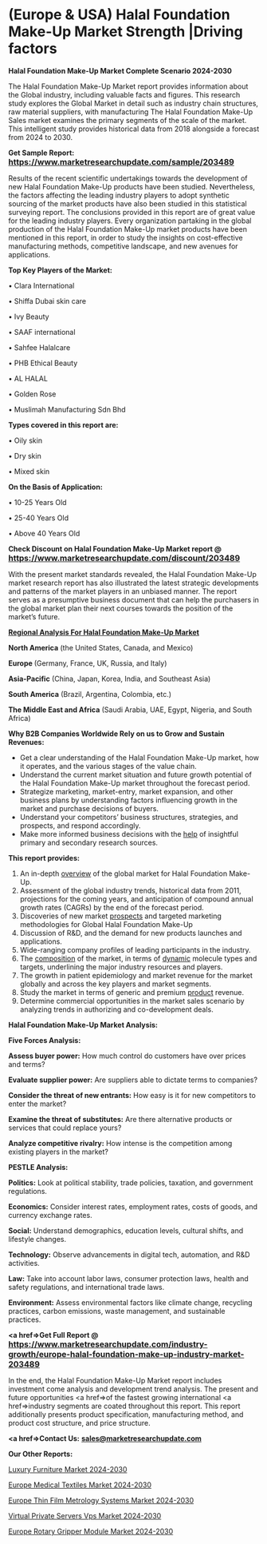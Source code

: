 # (Europe & USA) Halal Foundation Make-Up Market Strength |Driving factors

<strong>Halal Foundation Make-Up Market Complete Scenario 2024-2030</strong>

The Halal Foundation Make-Up Market report provides information about the Global industry, including valuable facts and figures. This research study explores the Global Market in detail such as industry chain structures, raw material suppliers, with manufacturing The Halal Foundation Make-Up Sales market examines the primary segments of the scale of the market. This intelligent study provides historical data from 2018 alongside a forecast from 2024 to 2030.

<strong>Get Sample Report: <a href=https://www.marketresearchupdate.com/sample/203489><font size=3 color=#0000ff>https://www.marketresearchupdate.com/sample/203489</font></a></strong>

Results of the recent scientific undertakings towards the development of new Halal Foundation Make-Up products have been studied. Nevertheless, the factors affecting the leading industry players to adopt synthetic sourcing of the market products have also been studied in this statistical surveying report. The conclusions provided in this report are of great value for the leading industry players. Every organization partaking in the global production of the Halal Foundation Make-Up market products have been mentioned in this report, in order to study the insights on cost-effective manufacturing methods, competitive landscape, and new avenues for applications.

<strong>Top Key Players of the Market:</strong>

• Clara International

• Shiffa Dubai skin care

• Ivy Beauty

• SAAF international

• Sahfee Halalcare

• PHB Ethical Beauty

• AL HALAL

• Golden Rose

• Muslimah Manufacturing Sdn Bhd

<strong>Types covered in this report are: </strong>

• Oily skin

• Dry skin

• Mixed skin

<strong>On the Basis of Application:</strong>

• 10-25 Years Old

• 25-40 Years Old

• Above 40 Years Old

<strong>Check Discount on Halal Foundation Make-Up Market report @ <a href=https://www.marketresearchupdate.com/discount/203489><font size=3 color=#0000ff>https://www.marketresearchupdate.com/discount/203489</font></a></strong>

With the present market standards revealed, the Halal Foundation Make-Up market research report has also illustrated the latest strategic developments and patterns of the market players in an unbiased manner. The report serves as a presumptive business document that can help the purchasers in the global market plan their next courses towards the position of the market’s future.

<strong><u><b>Regional Analysis For Halal Foundation Make-Up Market</b></u></strong>

<strong><b>North America</b></strong> (the United States, Canada, and Mexico)

<strong><b>Europe </b></strong>(Germany, France, UK, Russia, and Italy)

<strong><b>Asia-Pacific</b></strong> (China, Japan, Korea, India, and Southeast Asia)

<strong><b>South America</b></strong> (Brazil, Argentina, Colombia, etc.)

<strong><b>The Middle East and Africa</b></strong> (Saudi Arabia, UAE, Egypt, Nigeria, and South Africa)

<strong>Why B2B Companies Worldwide Rely on us to Grow and Sustain Revenues:</strong>
<ul>
  <li>Get a clear understanding of the Halal Foundation Make-Up market, how it operates, and the various stages of the value chain.</li>
  <li>Understand the current market situation and future growth potential of the Halal Foundation Make-Up market throughout the forecast period.</li>
  <li>Strategize marketing, market-entry, market expansion, and other business plans by understanding factors influencing growth in the market and purchase decisions of buyers.</li>
  <li>Understand your competitors’ business structures, strategies, and prospects, and respond accordingly.</li>
  <li>Make more informed business decisions with the <a href=ASDF991299>help</a> of insightful primary and secondary research sources.</li>
</ul>
<strong>This report provides:</strong>
<ol>
  <li>An in-depth <a href=>overview</a> of the global market for Halal Foundation Make-Up.</li>
  <li>Assessment of the global industry trends, historical data from 2011, projections for the coming years, and anticipation of compound annual growth rates (CAGRs) by the end of the forecast period.</li>
  <li>Discoveries of new market <a href=>prospects</a> and targeted marketing methodologies for Global Halal Foundation Make-Up</li>
  <li>Discussion of R&amp;D, and the demand for new products launches and applications.</li>
  <li>Wide-ranging company profiles of leading participants in the industry.</li>
  <li>The <a href=ASDF881288>composition</a> of the market, in terms of <a href=>dynamic</a> molecule types and targets, underlining the major industry resources and players.</li>
  <li>The growth in patient epidemiology and market revenue for the market globally and across the key players and market segments.</li>
  <li>Study the market in terms of generic and premium <a href=>product</a> revenue.</li>
  <li>Determine commercial opportunities in the market sales scenario by analyzing trends in authorizing and co-development deals.</li>
</ol>

<strong>Halal Foundation Make-Up Market Analysis:</strong>

<strong>Five Forces Analysis:</strong>

<strong>Assess buyer power:</strong> How much control do customers have over prices and terms?

<strong>Evaluate supplier power:</strong> Are suppliers able to dictate terms to companies?

<strong>Consider the threat of new entrants:</strong> How easy is it for new competitors to enter the market?

<strong>Examine the threat of substitutes:</strong> Are there alternative products or services that could replace yours?

<strong>Analyze competitive rivalry:</strong> How intense is the competition among existing players in the market?

<strong>PESTLE Analysis:</strong>

<strong>Politics:</strong> Look at political stability, trade policies, taxation, and government regulations.

<strong>Economics:</strong> Consider interest rates, employment rates, costs of goods, and currency exchange rates.

<strong>Social:</strong> Understand demographics, education levels, cultural shifts, and lifestyle changes.

<strong>Technology:</strong> Observe advancements in digital tech, automation, and R&D activities.

<strong>Law:</strong> Take into account labor laws, consumer protection laws, health and safety regulations, and international trade laws.

<strong>Environment:</strong> Assess environmental factors like climate change, recycling practices, carbon emissions, waste management, and sustainable practices.

<strong><a href=>Get Full Report</a> @ <a href=https://www.marketresearchupdate.com/industry-growth/europe-halal-foundation-make-up-industry-market-203489><font size=3 color=#0000ff>https://www.marketresearchupdate.com/industry-growth/europe-halal-foundation-make-up-industry-market-203489</font></a></strong>

In the end, the Halal Foundation Make-Up Market report includes investment come analysis and development trend analysis. The present and future opportunities <a href=>of</a> the fastest growing international <a href=>industry</a> segments are coated throughout this report. This report additionally presents product specification, manufacturing method, and product cost structure, and price structure.

<strong><a href=><strong>Contact Us:</strong></a></strong>
<strong>sales@marketresearchupdate.com</strong>

<strong>Our Other Reports:</strong>

<a href=https://www.linkedin.com/pulse/luxury-furniture-market-size-growth-set-surge>Luxury Furniture Market 2024-2030</a>

<a href=https://www.linkedin.com/pulse/europe-medical-textiles-market-size-exclusive-report>Europe Medical Textiles Market 2024-2030</a>

<a href=https://www.linkedin.com/pulse/europe-thin-film-metrology-systems-market-2023-2030>Europe Thin Film Metrology Systems Market 2024-2030</a>

<a href=https://www.linkedin.com/pulse/virtual-private-servers-vps-market-2023-comprehensive-eooyf/>Virtual Private Servers Vps Market 2024-2030</a>

<a href=https://www.linkedin.com/pulse/europe-rotary-gripper-module-market-research-srqkf/>Europe Rotary Gripper Module Market 2024-2030</a>
